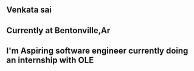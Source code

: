 ## Venkata sai 

## Currently at Bentonville,Ar

## I'm Aspiring software engineer currently  doing an internship with OLE 

